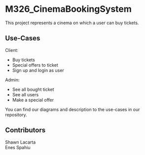 # M326_CinemaBookingSystem
This project represents a cinema on which a user can buy tickets. 

## Use-Cases
Client:  

* Buy tickets
* Special offers to ticket
* Sign up and login as user    

Admin:    

* See all bought ticket
* See all users
* Make a special offer

You can find our diagrams and description to the use-cases in our repository.

## Contributors
Shawn Lacarta  
Enes Spahiu

